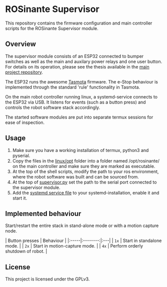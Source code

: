 # ROSinante Supervisor

This repository contains the firmware configuration and main controller scripts for the ROSinante Supervisor module.

## Overview
The supervisor module consists of an ESP32 connected to bumper switches as well as the main and auxilary power relays and one user button.
For details on its operation, please see the thesis available in the [main project repository](https://github.com/aJunk/ROSinante).

The ESP32 runs the awesome [Tasmota](https://tasmota.github.io/docs/) firmware.
The e-Stop behaviour is implemented through the standard 'rule' functionality in Tasmota.

On the main robot controller running linux, a systemd-service connects to the ESP32 via USB. It listens for events (such as a button press) and controls the robot software stack accordingly.

The started software modules are put into separate termux sessions for ease of inspection.

## Usage
1) Make sure you have a working installation of termux, python3 and pyserial.
2) Copy the files in the [linux/opt](/linux/opt/) folder into a folder named /opt/rosinante/ on the main controller and make sure they are marked as executable.
3) At the top of the shell scripts, modify the path to your ros environment, where the robot software was built and can be sourced from.
4) At the top of [supervisor.py](/linux/opt/supervisor.py) set the path to the serial port connected to the supervisor module.
5) Add the [systemd service file](/linux/rosinante_supervisor.service) to your systemd-installation, enable it and start it.

## Implemented behaviour
Start/restart the entire stack in stand-alone mode or with a motion capture node.


| Button presses |  Behaviour   |
|:-----|:--------:|:---|
| `1x` | Start in standalone mode. |
| `2x` | Start in motion-capture mode. |
| `4x` | Perform orderly shutdown of robot. |


## License
This project is licensed under the GPLv3.


